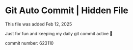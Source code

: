 # Git Auto Commit | Hidden File

This file was added Feb 12, 2025

Just for fun and keeping my daily git commit active 🤪

commit number: 623110
